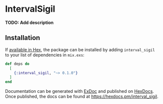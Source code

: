 # IntervalSigil

**TODO: Add description**

## Installation

If [available in Hex](https://hex.pm/docs/publish), the package can be installed
by adding `interval_sigil` to your list of dependencies in `mix.exs`:

```elixir
def deps do
  [
    {:interval_sigil, "~> 0.1.0"}
  ]
end
```

Documentation can be generated with [ExDoc](https://github.com/elixir-lang/ex_doc)
and published on [HexDocs](https://hexdocs.pm). Once published, the docs can
be found at <https://hexdocs.pm/interval_sigil>.


